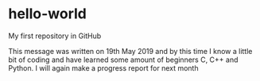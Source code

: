 # hello-world
My first repository in GitHub

This message was written on 19th May 2019 and by this time I know a little bit of coding and have learned some amount of beginners C, C++ and Python. I will again make a progress report for next month
